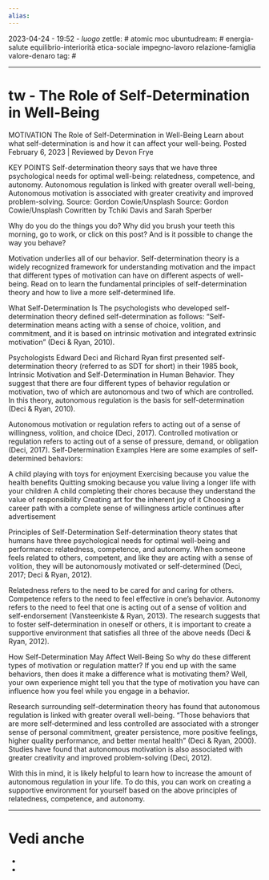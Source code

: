 ```yaml
---
alias: 
---
```

2023-04-24 - 19:52 - *luogo*
zettle: # atomic moc
ubuntudream: # energia-salute equilibrio-interiorità etica-sociale impegno-lavoro relazione-famiglia valore-denaro 
tag: #

---
# tw - The Role of Self-Determination in Well-Being

MOTIVATION
The Role of Self-Determination in Well-Being
Learn about what self-determination is and how it can affect your well-being.
Posted February 6, 2023 |  Reviewed by Devon Frye


KEY POINTS
Self-determination theory says that we have three psychological needs for optimal well-being: relatedness, competence, and autonomy.
Autonomous regulation is linked with greater overall well-being,
Autonomous motivation is associated with greater creativity and improved problem-solving.
Source: Gordon Cowie/Unsplash
Source: Gordon Cowie/Unsplash
Cowritten by Tchiki Davis and Sarah Sperber

Why do you do the things you do? Why did you brush your teeth this morning, go to work, or click on this post? And is it possible to change the way you behave?

Motivation underlies all of our behavior. Self-determination theory is a widely recognized framework for understanding motivation and the impact that different types of motivation can have on different aspects of well-being. Read on to learn the fundamental principles of self-determination theory and how to live a more self-determined life.

What Self-Determination Is
The psychologists who developed self-determination theory defined self-determination as follows: “Self‐determination means acting with a sense of choice, volition, and commitment, and it is based on intrinsic motivation and integrated extrinsic motivation” (Deci & Ryan, 2010).

Psychologists Edward Deci and Richard Ryan first presented self-determination theory (referred to as SDT for short) in their 1985 book, Intrinsic Motivation and Self-Determination in Human Behavior. They suggest that there are four different types of behavior regulation or motivation, two of which are autonomous and two of which are controlled. In this theory, autonomous regulation is the basis for self-determination (Deci & Ryan, 2010).

Autonomous motivation or regulation refers to acting out of a sense of willingness, volition, and choice (Deci, 2017).
Controlled motivation or regulation refers to acting out of a sense of pressure, demand, or obligation (Deci, 2017).
Self-Determination Examples
Here are some examples of self-determined behaviors:

A child playing with toys for enjoyment
Exercising because you value the health benefits
Quitting smoking because you value living a longer life with your children
A child completing their chores because they understand the value of responsibility
Creating art for the inherent joy of it
Choosing a career path with a complete sense of willingness
article continues after advertisement

Principles of Self-Determination
Self-determination theory states that humans have three psychological needs for optimal well-being and performance: relatedness, competence, and autonomy. When someone feels related to others, competent, and like they are acting with a sense of volition, they will be autonomously motivated or self-determined (Deci, 2017; Deci & Ryan, 2012).

Relatedness refers to the need to be cared for and caring for others.
Competence refers to the need to feel effective in one’s behavior.
Autonomy refers to the need to feel that one is acting out of a sense of volition and self-endorsement (Vansteenkiste & Ryan, 2013).
The research suggests that to foster self-determination in oneself or others, it is important to create a supportive environment that satisfies all three of the above needs (Deci & Ryan, 2012).

How Self-Determination May Affect Well-Being
So why do these different types of motivation or regulation matter? If you end up with the same behaviors, then does it make a difference what is motivating them? Well, your own experience might tell you that the type of motivation you have can influence how you feel while you engage in a behavior.

Research surrounding self-determination theory​ has found that autonomous regulation is linked with greater overall well-being. “Those behaviors that are more self‐determined and less controlled are associated with a stronger sense of personal commitment, greater persistence, more positive feelings, higher quality performance, and better mental health” (Deci & Ryan, 2000). Studies have found that autonomous motivation is also associated with greater creativity and improved problem-solving (Deci, 2012).

With this in mind, it is likely helpful to learn how to increase the amount of autonomous regulation in your life. To do this, you can work on creating a supportive environment for yourself based on the above principles of relatedness, competence, and autonomy.





---
# Vedi anche
- 
- 